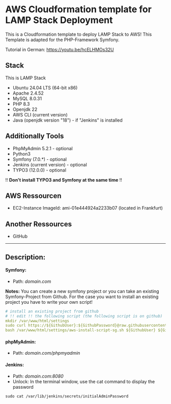 # AWS Cloudformation template for LAMP Stack Deployment
This is a Cloudformation template to deploy LAMP Stack to AWS! This Template is adapted for the PHP-Framework Symfony.

Tutorial in German: https://youtu.be/hcELHMOs32U

## Stack
This is LAMP Stack

- Ubuntu 24.04 LTS (64-bit x86)
- Apache 2.4.52
- MySQL 8.0.31
- PHP 8.3
- Openjdk 22
- AWS CLI (current version)
- Java (openjdk version "18") - if "Jenkins" is installed

## Additionally Tools
- PhpMyAdmin 5.2.1 - optional
- Python3
- Symfony (7.0.*) - optional
- Jenkins (current version) - optional
- TYPO3 (12.0.0) - optional

!! **Don't install TYPO3 and Symfony at the same time** !!

## AWS Ressourcen
- EC2-Instance ImageId: ami-01e444924a2233b07 (located in Frankfurt)

## Another Ressources
- GitHub

------------

## Description:
#### Symfony:
- Path: *domain.com*

**Notes:**
You can create a new symfony project or you can take an existing Symfony-Project from Github.
For the case you want to install an existing project you have to write your own script!

```yaml
# install an existing project from github
# !! edit !! the following script (the following script is on github)
mkdir /var/www/html/settings
sudo curl https://${GithubUser}:${GithubPassword}@raw.githubusercontent.com/LuminiCode/symfony/master/aws-install-script-sg.sh -o /var/www/html/settings/aws-install-script-sg.sh
bash /var/www/html/settings/aws-install-script-sg.sh ${GithubUser} ${GithubPassword} ${AWS::StackName} ${DBUser} ${DBPassword} ${DBName}
```
#### phpMyAdmin: 
- Path: *domain.com/phpmyadmin*

#### Jenkins: 
- Path: *domain.com:8080*
- Unlock: In the terminal window, use the cat command to display the password
```shell
sudo cat /var/lib/jenkins/secrets/initialAdminPassword
```
